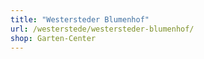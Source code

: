 ```yaml
---
title: "Westersteder Blumenhof"
url: /westerstede/westersteder-blumenhof/
shop: Garten-Center
---
```

